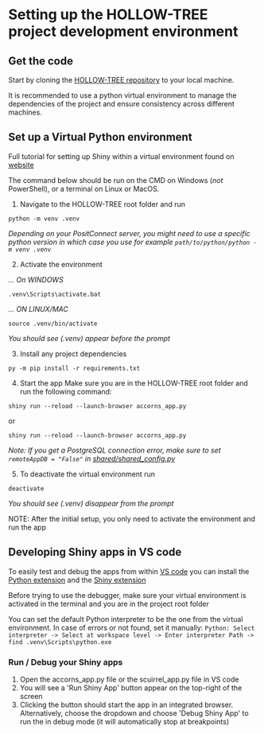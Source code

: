 # Setting up the HOLLOW-TREE project development environment

## Get the code

Start by cloning the
[HOLLOW-TREE repository](https://github.com/pieterjanvc/HOLLOW-TREE) to your local
machine.

It is recommended to use a python virtual environment to manage the dependencies of the
project and ensure consistency across different machines.

## Set up a Virtual Python environment

Full tutorial for setting up Shiny within a virtual environment found on
[website](https://shiny.posit.co/py/docs/install-create-run.html#install)

The command below should be run on the CMD on Windows (_not_ PowerShell), or a terminal
on Linux or MacOS.

1. Navigate to the HOLLOW-TREE root folder and run

```
python -m venv .venv
```
_Depending on your PositConnect server, you might need to use a specific python version
in which case you use for example `path/to/python/python -m venv .venv`_

2. Activate the environment

_... On WINDOWS_

```
.venv\Scripts\activate.bat
```

_... ON LINUX/MAC_

```
source .venv/bin/activate
```

_You should see (.venv) appear before the prompt_

3. Install any project dependencies

```
py -m pip install -r requirements.txt
```

4. Start the app Make sure you are in the HOLLOW-TREE root folder and run the following
   command:

```
shiny run --reload --launch-browser accorns_app.py
```

or

```
shiny run --reload --launch-browser accorns_app.py
```

_Note: If you get a PostgreSQL connection error, make sure to set
`remoteAppDB = "False"` in [shared/shared_config.py](../../shared/shared_config.toml)_

5. To deactivate the virtual environment run

```
deactivate
```

_You should see (.venv) disappear from the prompt_

NOTE: After the initial setup, you only need to activate the environment and run the app

## Developing Shiny apps in VS code

To easily test and debug the apps from within [VS code](https://code.visualstudio.com/)
you can install the
[Python extension](https://marketplace.visualstudio.com/items?itemName=ms-python.python)
and the
[Shiny extension](https://marketplace.visualstudio.com/items?itemName=Posit.shiny-python)

Before trying to use the debugger, make sure your virtual environment is activated in
the terminal and you are in the project root folder

You can set the default Python interpreter to be the one from the virtual environment.
In case of errors or not found, set it manually:
`Python: Select interpreter -> Select at workspace level -> Enter interpreter Path -> find .venv\Scripts\python.exe`

### Run / Debug your Shiny apps

1. Open the accorns_app.py file or the scuirrel_app.py file in VS code
2. You will see a 'Run Shiny App' button appear on the top-right of the screen
3. Clicking the button should start the app in an integrated browser. Alternatively,
   choose the dropdown and choose 'Debug Shiny App' to run the in debug mode (it will
   automatically stop at breakpoints)
